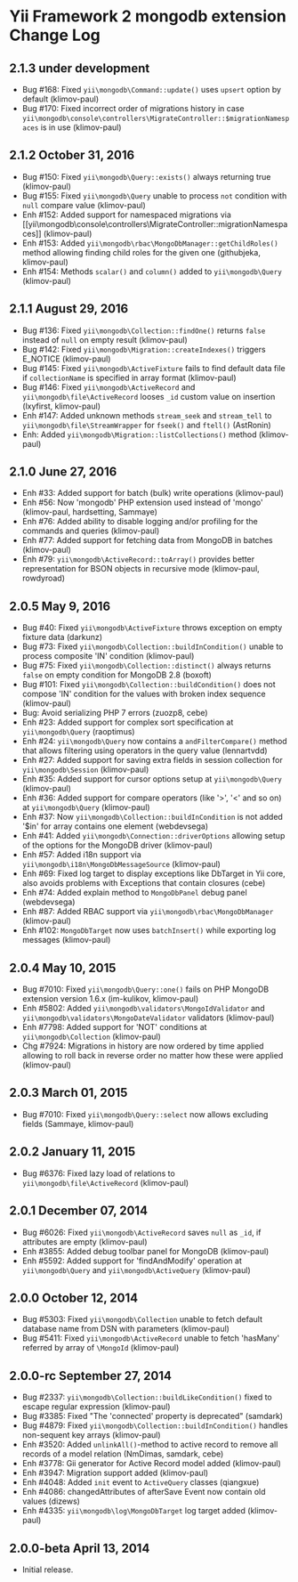 Yii Framework 2 mongodb extension Change Log
============================================

2.1.3 under development
-----------------------

- Bug #168: Fixed `yii\mongodb\Command::update()` uses `upsert` option by default (klimov-paul)
- Bug #170: Fixed incorrect order of migrations history in case `yii\mongodb\console\controllers\MigrateController::$migrationNamespaces` is in use (klimov-paul)


2.1.2 October 31, 2016
----------------------

- Bug #150: Fixed `yii\mongodb\Query::exists()` always returning true (klimov-paul)
- Bug #155: Fixed `yii\mongodb\Query` unable to process `not` condition with `null` compare value (klimov-paul)
- Enh #152: Added support for namespaced migrations via [[yii\mongodb\console\controllers\MigrateController::migrationNamespaces]] (klimov-paul)
- Enh #153: Added `yii\mongodb\rbac\MongoDbManager::getChildRoles()` method allowing finding child roles for the given one (githubjeka, klimov-paul)
- Enh #154: Methods `scalar()` and `column()` added to `yii\mongodb\Query` (klimov-paul)


2.1.1 August 29, 2016
---------------------

- Bug #136: Fixed `yii\mongodb\Collection::findOne()` returns `false` instead of `null` on empty result (klimov-paul)
- Bug #142: Fixed `yii\mongodb\Migration::createIndexes()` triggers E_NOTICE (klimov-paul)
- Bug #145: Fixed `yii\mongodb\ActiveFixture` fails to find default data file if `collectionName` is specified in array format (klimov-paul)
- Bug #146: Fixed `yii\mongodb\ActiveRecord` and `yii\mongodb\file\ActiveRecord` looses `_id` custom value on insertion (lxyfirst, klimov-paul)
- Enh #147: Added unknown methods `stream_seek` and `stream_tell` to `yii\mongodb\file\StreamWrapper` for `fseek()` and `ftell()` (AstRonin)
- Enh: Added `yii\mongodb\Migration::listCollections()` method (klimov-paul)


2.1.0 June 27, 2016
-------------------

- Enh #33: Added support for batch (bulk) write operations (klimov-paul)
- Enh #56: Now 'mongodb' PHP extension used instead of 'mongo' (klimov-paul, hardsetting, Sammaye)
- Enh #76: Added ability to disable logging and/or profiling for the commands and queries (klimov-paul)
- Enh #77: Added support for fetching data from MongoDB in batches (klimov-paul)
- Enh #79: `yii\mongodb\ActiveRecord::toArray()` provides better representation for BSON objects in recursive mode (klimov-paul, rowdyroad)


2.0.5 May 9, 2016
-----------------

- Bug #40: Fixed `yii\mongodb\ActiveFixture` throws exception on empty fixture data (darkunz)
- Bug #73: Fixed `yii\mongodb\Collection::buildInCondition()` unable to process composite 'IN' condition (klimov-paul)
- Bug #75: Fixed `yii\mongodb\Collection::distinct()` always returns `false` on empty condition for MongoDB 2.8 (boxoft)
- Bug #101: Fixed `yii\mongodb\Collection::buildCondition()` does not compose 'IN' condition for the values with broken index sequence (klimov-paul)
- Bug: Avoid serializing PHP 7 errors (zuozp8, cebe)
- Enh #23: Added support for complex sort specification at `yii\mongodb\Query` (raoptimus)
- Enh #24: `yii\mongodb\Query` now contains a `andFilterCompare()` method that allows filtering using operators in the query value (lennartvdd)
- Enh #27: Added support for saving extra fields in session collection for `yii\mongodb\Session` (klimov-paul)
- Enh #35: Added support for cursor options setup at `yii\mongodb\Query` (klimov-paul)
- Enh #36: Added support for compare operators (like '>', '<' and so on) at `yii\mongodb\Query` (klimov-paul)
- Enh #37: Now `yii\mongodb\Collection::buildInCondition` is not added '$in' for array contains one element (webdevsega)
- Enh #41: Added `yii\mongodb\Connection::driverOptions` allowing setup of the options for the MongoDB driver (klimov-paul)
- Enh #57: Added i18n support via `yii\mongodb\i18n\MongoDbMessageSource` (klimov-paul)
- Enh #69: Fixed log target to display exceptions like DbTarget in Yii core, also avoids problems with Exceptions that contain closures (cebe)
- Enh #74: Added explain method to `MongoDbPanel` debug panel (webdevsega)
- Enh #87: Added RBAC support via `yii\mongodb\rbac\MongoDbManager` (klimov-paul)
- Enh #102: `MongoDbTarget` now uses `batchInsert()` while exporting log messages (klimov-paul)


2.0.4 May 10, 2015
------------------

- Bug #7010: Fixed `yii\mongodb\Query::one()` fails on PHP MongoDB extension version 1.6.x (im-kulikov, klimov-paul)
- Enh #5802: Added `yii\mongodb\validators\MongoIdValidator` and `yii\mongodb\validators\MongoDateValidator` validators (klimov-paul)
- Enh #7798: Added support for 'NOT' conditions at `yii\mongodb\Collection` (klimov-paul)
- Chg #7924: Migrations in history are now ordered by time applied allowing to roll back in reverse order no matter how these were applied (klimov-paul)


2.0.3 March 01, 2015
--------------------

- Bug #7010: Fixed `yii\mongodb\Query::select` now allows excluding fields (Sammaye, klimov-paul)


2.0.2 January 11, 2015
----------------------

- Bug #6376: Fixed lazy load of relations to `yii\mongodb\file\ActiveRecord` (klimov-paul)


2.0.1 December 07, 2014
-----------------------

- Bug #6026: Fixed `yii\mongodb\ActiveRecord` saves `null` as `_id`, if attributes are empty (klimov-paul)
- Enh #3855: Added debug toolbar panel for MongoDB (klimov-paul)
- Enh #5592: Added support for 'findAndModify' operation at `yii\mongodb\Query` and `yii\mongodb\ActiveQuery` (klimov-paul)


2.0.0 October 12, 2014
----------------------

- Bug #5303: Fixed `yii\mongodb\Collection` unable to fetch default database name from DSN with parameters (klimov-paul)
- Bug #5411: Fixed `yii\mongodb\ActiveRecord` unable to fetch 'hasMany' referred by array of `\MongoId` (klimov-paul)


2.0.0-rc September 27, 2014
---------------------------

- Bug #2337: `yii\mongodb\Collection::buildLikeCondition()` fixed to escape regular expression (klimov-paul)
- Bug #3385: Fixed "The 'connected' property is deprecated" (samdark)
- Bug #4879: Fixed `yii\mongodb\Collection::buildInCondition()` handles non-sequent key arrays (klimov-paul)
- Enh #3520: Added `unlinkAll()`-method to active record to remove all records of a model relation (NmDimas, samdark, cebe)
- Enh #3778: Gii generator for Active Record model added (klimov-paul)
- Enh #3947: Migration support added (klimov-paul)
- Enh #4048: Added `init` event to `ActiveQuery` classes (qiangxue)
- Enh #4086: changedAttributes of afterSave Event now contain old values (dizews)
- Enh #4335: `yii\mongodb\log\MongoDbTarget` log target added (klimov-paul)


2.0.0-beta April 13, 2014
-------------------------

- Initial release.
